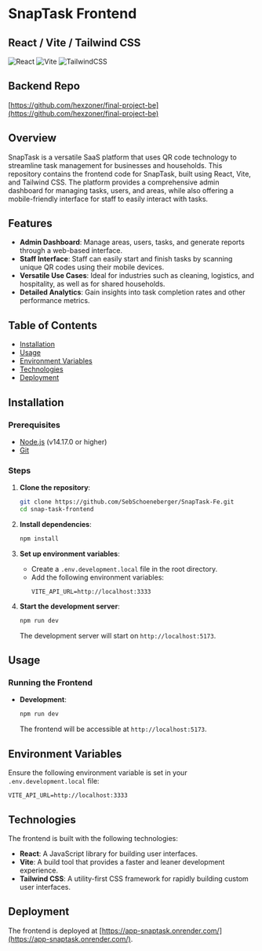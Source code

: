 # SnapTask Frontend

## React / Vite / Tailwind CSS
![React](https://img.shields.io/badge/React-v18.2.0-blue)
![Vite](https://img.shields.io/badge/Vite-v4.0.0-orange)
![TailwindCSS](https://img.shields.io/badge/TailwindCSS-v3.2.0-teal)

## Backend Repo
[https://github.com/hexzoner/final-project-be](https://github.com/hexzoner/final-project-be)

## Overview

SnapTask is a versatile SaaS platform that uses QR code technology to streamline task management for businesses and households. This repository contains the frontend code for SnapTask, built using React, Vite, and Tailwind CSS. The platform provides a comprehensive admin dashboard for managing tasks, users, and areas, while also offering a mobile-friendly interface for staff to easily interact with tasks.

## Features

- **Admin Dashboard**: Manage areas, users, tasks, and generate reports through a web-based interface.
- **Staff Interface**: Staff can easily start and finish tasks by scanning unique QR codes using their mobile devices.
- **Versatile Use Cases**: Ideal for industries such as cleaning, logistics, and hospitality, as well as for shared households.
- **Detailed Analytics**: Gain insights into task completion rates and other performance metrics.

## Table of Contents

- [Installation](#installation)
- [Usage](#usage)
- [Environment Variables](#environment-variables)
- [Technologies](#technologies)
- [Deployment ](#deployment )

## Installation

### Prerequisites

- [Node.js](https://nodejs.org/) (v14.17.0 or higher)
- [Git](https://git-scm.com/)

### Steps

1. **Clone the repository**:
    ```bash
    git clone https://github.com/SebSchoeneberger/SnapTask-Fe.git
    cd snap-task-frontend
    ```

2. **Install dependencies**:
    ```bash
    npm install
    ```

3. **Set up environment variables**:
    - Create a `.env.development.local` file in the root directory.
    - Add the following environment variables:
      ```env
      VITE_API_URL=http://localhost:3333
      ```

4. **Start the development server**:
    ```bash
    npm run dev
    ```

   The development server will start on `http://localhost:5173`.

## Usage

### Running the Frontend

- **Development**: 
    ```bash
    npm run dev
    ```
  The frontend will be accessible at `http://localhost:5173`.

## Environment Variables

Ensure the following environment variable is set in your `.env.development.local` file:

```env
VITE_API_URL=http://localhost:3333
```

## Technologies

The frontend is built with the following technologies:

- **React**: A JavaScript library for building user interfaces.
- **Vite**: A build tool that provides a faster and leaner development experience.
- **Tailwind CSS**: A utility-first CSS framework for rapidly building custom user interfaces.

## Deployment

The frontend is deployed at [https://app-snaptask.onrender.com/](https://app-snaptask.onrender.com/).
